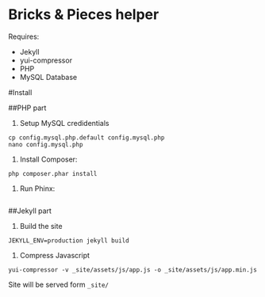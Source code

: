 # Bricks &amp; Pieces helper

Requires:
* Jekyll
* yui-compressor
* PHP
* MySQL Database

#Install

##PHP part
1. Setup MySQL credidentials
```
cp config.mysql.php.default config.mysql.php
nano config.mysql.php
```

1. Install Composer:
```
php composer.phar install
```

1. Run Phinx:
```

```

##Jekyll part
1. Build the site
```
JEKYLL_ENV=production jekyll build
```

1. Compress Javascript
```
yui-compressor -v _site/assets/js/app.js -o _site/assets/js/app.min.js
```

Site will be served form ``_site/``